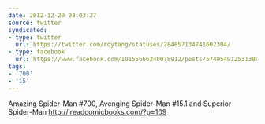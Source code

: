 ```yaml
---
date: 2012-12-29 03:03:27
source: twitter
syndicated:
- type: twitter
  url: https://twitter.com/roytang/statuses/284857134741602304/
- type: facebook
  url: https://www.facebook.com/10155666240078912/posts/574954912531389
tags:
- '700'
- '15'
---
```


Amazing Spider-Man #700, Avenging Spider-Man #15.1 and Superior Spider-Man http://ireadcomicbooks.com/?p=109